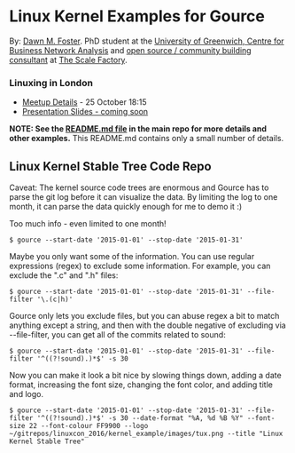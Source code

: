# Linux Kernel Examples for Gource

By: [Dawn M. Foster](http://fastwonderblog.com). 
PhD student at the [University of Greenwich, Centre for Business Network Analysis](http://www2.gre.ac.uk/about/faculty/business/research/centres/cbna/home) 
and [open source / community building consultant](http://fastwonderblog.com/consulting/) 
at [The Scale Factory](http://www.scalefactory.com/).


### Linuxing in London

* [Meetup Details](https://www.meetup.com/Linuxing-In-London/events/234931498/) - 25 October 18:15
* [Presentation Slides - coming soon]()

**NOTE: See the [README.md file](https://github.com/geekygirldawn/linuxcon_2016)
in the main repo for more details and other examples.**
This README.md contains only a small number of details.

Linux Kernel Stable Tree Code Repo
----------------------------------

Caveat: The kernel source code trees are enormous and Gource has to parse the git log before it
can visualize the data. By limiting the log to one month, it can parse the data quickly enough for
me to demo it :)

Too much info - even limited to one month!

    $ gource --start-date '2015-01-01' --stop-date '2015-01-31'

Maybe you only want some of the information. You can use regular expressions (regex) to exclude some information.
For example, you can exclude the ".c" and ".h" files:

    $ gource --start-date '2015-01-01' --stop-date '2015-01-31' --file-filter '\.(c|h)'

Gource only lets you exclude files, but you can abuse regex a bit to match anything except a string, and then
with the double negative of excluding via --file-filter, you can get all of the commits related to sound:

    $ gource --start-date '2015-01-01' --stop-date '2015-01-31' --file-filter '^((?!sound).)*$' -s 30

Now you can make it look a bit nice by slowing things down, adding a date format, increasing the font size,
changing the font color, and adding title and logo.

    $ gource --start-date '2015-01-01' --stop-date '2015-01-31' --file-filter '^((?!sound).)*$' -s 30 --date-format "%A, %d %B %Y" --font-size 22 --font-colour FF9900 --logo ~/gitrepos/linuxcon_2016/kernel_example/images/tux.png --title "Linux Kernel Stable Tree"



